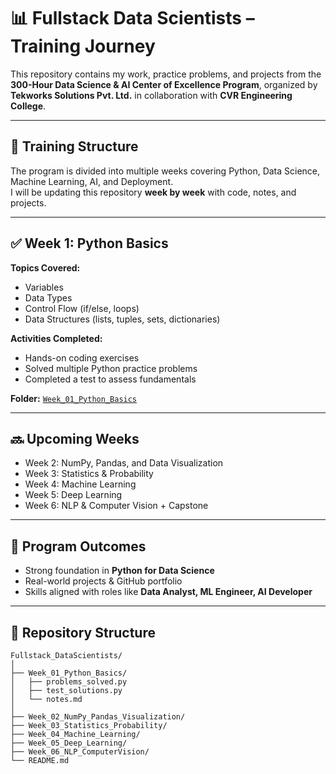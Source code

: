 # 📊 Fullstack Data Scientists – Training Journey  

This repository contains my work, practice problems, and projects from the **300-Hour Data Science & AI Center of Excellence Program**, organized by **Tekworks Solutions Pvt. Ltd.** in collaboration with **CVR Engineering College**.  

---

## 📅 Training Structure  
The program is divided into multiple weeks covering Python, Data Science, Machine Learning, AI, and Deployment.  
I will be updating this repository **week by week** with code, notes, and projects.  

---

## ✅ Week 1: Python Basics  
**Topics Covered:**  
- Variables  
- Data Types  
- Control Flow (if/else, loops)  
- Data Structures (lists, tuples, sets, dictionaries)  

**Activities Completed:**  
- Hands-on coding exercises  
- Solved multiple Python practice problems  
- Completed a test to assess fundamentals  

**Folder:** [`Week_01_Python_Basics`](./week1)  

---

## 🔜 Upcoming Weeks  
- Week 2: NumPy, Pandas, and Data Visualization  
- Week 3: Statistics & Probability  
- Week 4: Machine Learning  
- Week 5: Deep Learning  
- Week 6: NLP & Computer Vision + Capstone  

---

## 🎯 Program Outcomes  
- Strong foundation in **Python for Data Science**  
- Real-world projects & GitHub portfolio  
- Skills aligned with roles like **Data Analyst, ML Engineer, AI Developer**  

---

## 📂 Repository Structure  
```plaintext
Fullstack_DataScientists/
│
├── Week_01_Python_Basics/
│   ├── problems_solved.py
│   ├── test_solutions.py
│   └── notes.md
│
├── Week_02_NumPy_Pandas_Visualization/
├── Week_03_Statistics_Probability/
├── Week_04_Machine_Learning/
├── Week_05_Deep_Learning/
├── Week_06_NLP_ComputerVision/
└── README.md
